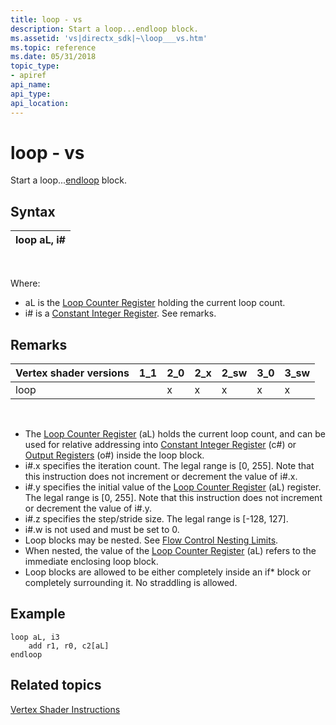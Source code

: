 ```yaml
---
title: loop - vs
description: Start a loop...endloop block.
ms.assetid: 'vs|directx_sdk|~\loop___vs.htm'
ms.topic: reference
ms.date: 05/31/2018
topic_type: 
- apiref
api_name: 
api_type: 
api_location: 
---
```


# loop - vs

Start a loop...[endloop](endloop---vs.md) block.

## Syntax



| loop aL, i\# |
|--------------|



 

Where:

-   aL is the [Loop Counter Register](dx9-graphics-reference-asm-vs-registers-loop-counter.md) holding the current loop count.
-   i\# is a [Constant Integer Register](dx9-graphics-reference-asm-vs-registers-constant-integer.md). See remarks.

## Remarks



| Vertex shader versions | 1\_1 | 2\_0 | 2\_x | 2\_sw | 3\_0 | 3\_sw |
|------------------------|------|------|------|-------|------|-------|
| loop                   |      | x    | x    | x     | x    | x     |



 

-   The [Loop Counter Register](dx9-graphics-reference-asm-vs-registers-loop-counter.md) (aL) holds the current loop count, and can be used for relative addressing into [Constant Integer Register](dx9-graphics-reference-asm-vs-registers-constant-integer.md) (c\#) or [Output Registers](dx9-graphics-reference-asm-vs-registers-vs-3-0.md) (o\#) inside the loop block.
-   i\#.x specifies the iteration count. The legal range is \[0, 255\]. Note that this instruction does not increment or decrement the value of i\#.x.
-   i\#.y specifies the initial value of the [Loop Counter Register](dx9-graphics-reference-asm-vs-registers-loop-counter.md) (aL) register. The legal range is \[0, 255\]. Note that this instruction does not increment or decrement the value of i\#.y.
-   i\#.z specifies the step/stride size. The legal range is \[-128, 127\].
-   i\#.w is not used and must be set to 0.
-   Loop blocks may be nested. See [Flow Control Nesting Limits](dx9-graphics-reference-asm-vs-instructions-flow-control.md).
-   When nested, the value of the [Loop Counter Register](dx9-graphics-reference-asm-vs-registers-loop-counter.md) (aL) refers to the immediate enclosing loop block.
-   Loop blocks are allowed to be either completely inside an if\* block or completely surrounding it. No straddling is allowed.

## Example


```
loop aL, i3
    add r1, r0, c2[aL]
endloop
```



## Related topics

<dl> <dt>

[Vertex Shader Instructions](dx9-graphics-reference-asm-vs-instructions.md)
</dt> </dl>

 

 




